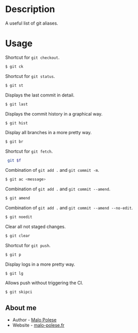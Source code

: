 # Description

A useful list of git aliases.

# Usage

Shortcut for `git checkout`.

```bash
$ git ck
```

Shortcut for `git status`.

```bash
$ git st
```

Displays the last commit in detail.

```bash
$ git last
```

Displays the commit history in a graphical way.

```bash
$ git hist
```

Display all branches in a more pretty way.

```bash
$ git br
```

Shortcut for `git fetch`.

```bash
 git $f
```

Combination of `git add .` and `git commit -m`.

```bash
$ git ac <message>
```

Combination of `git add .` and `git commit --amend`.

```bash
$ git amend
```

Combination of `git add .` and `git commit --amend --no-edit`.

```bash
$ git noedit
```

Clear all not staged changes.

```bash
$ git clear
```

Shortcut for `git push`.

```bash
$ git p
```

Display logs in a more pretty way.

```bash
$ git lg
```

Allows push without triggering the CI.

```bash
$ git skipci
```

## About me

- Author - [Malo Polese](https://www.linkedin.com/in/malo-polese/)
- Website - [malo-polese.fr](https://malo-polese.fr/)
